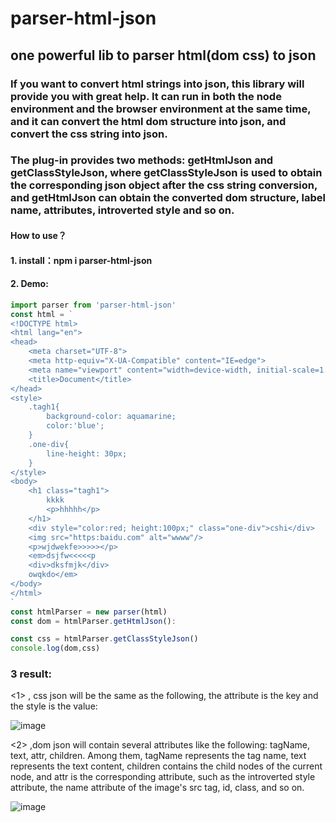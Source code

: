 # parser-html-json
## one powerful lib to parser html(dom css) to json
###   If you want to convert html strings into json, this library will provide you with great help. It can run in both the node environment and the browser environment at the same time, and it can convert the html dom structure into json, and convert the css string into json.
### The plug-in provides two methods: getHtmlJson and getClassStyleJson, where getClassStyleJson is used to obtain the corresponding json object after the css string conversion, and getHtmlJson can obtain the converted dom structure, label name, attributes, introverted style and so on.
#### How to use？
#### 1. install：npm i parser-html-json
#### 2. Demo:
```javascript
import parser from 'parser-html-json'
const html = `
<!DOCTYPE html>
<html lang="en">
<head>
    <meta charset="UTF-8">
    <meta http-equiv="X-UA-Compatible" content="IE=edge">
    <meta name="viewport" content="width=device-width, initial-scale=1.0">
    <title>Document</title>
</head>
<style>
    .tagh1{
        background-color: aquamarine;
        color:'blue';
    }
    .one-div{
        line-height: 30px;
    }
</style>
<body>
    <h1 class="tagh1">
        kkkk
        <p>hhhhh</p>
    </h1>
    <div style="color:red; height:100px;" class="one-div">cshi</div>
    <img src="https:baidu.com" alt="wwww"/>
    <p>wjdwekfe>>>>></p>
    <em>dsjfw<<<<<p
    <div>dksfmjk</div>
    owqkdo</em>
</body>
</html>
`
const htmlParser = new parser(html)
const dom = htmlParser.getHtmlJson():

const css = htmlParser.getClassStyleJson()
console.log(dom,css)
```
### 3 result:
<1> , css json will be the same as the following, the attribute is the key and the style is the value:

![image](https://user-images.githubusercontent.com/41052302/131562670-4357dfd1-8bc0-4bcd-8b31-9070d654beee.png)

<2> ,dom json will contain several attributes like the following: tagName, text, attr, children. Among them, tagName represents the tag name, text represents the text content, children contains the child nodes of the current node, and attr is the corresponding attribute, such as the introverted style attribute, the name attribute of the image's src tag, id, class, and so on.

![image](https://user-images.githubusercontent.com/41052302/131563103-37a6fdd1-e22d-46f9-88d5-7a47f296bb89.png)


